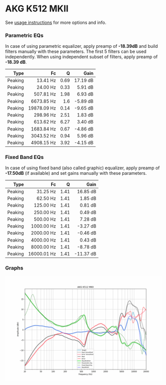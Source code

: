 # AKG K512 MKII
See [usage instructions](https://github.com/jaakkopasanen/AutoEq#usage) for more options and info.

### Parametric EQs
In case of using parametric equalizer, apply preamp of **-18.39dB** and build filters manually
with these parameters. The first 5 filters can be used independently.
When using independent subset of filters, apply preamp of **-18.39 dB**.

| Type    | Fc          |    Q | Gain     |
|--------:|------------:|-----:|---------:|
| Peaking | 13.41 Hz    | 0.69 | 17.19 dB |
| Peaking | 24.00 Hz    | 0.33 | 5.91 dB  |
| Peaking | 507.81 Hz   | 1.98 | 6.93 dB  |
| Peaking | 6673.85 Hz  | 1.6  | -5.89 dB |
| Peaking | 19878.09 Hz | 0.14 | -9.65 dB |
| Peaking | 298.96 Hz   | 2.51 | 1.83 dB  |
| Peaking | 613.62 Hz   | 6.27 | 3.40 dB  |
| Peaking | 1683.84 Hz  | 0.67 | -4.86 dB |
| Peaking | 3043.52 Hz  | 0.94 | 5.96 dB  |
| Peaking | 4908.15 Hz  | 3.92 | -4.15 dB |

### Fixed Band EQs
In case of using fixed band (also called graphic) equalizer, apply preamp of **-17.50dB**
(if available) and set gains manually with these parameters.

| Type    | Fc          |    Q | Gain      |
|--------:|------------:|-----:|----------:|
| Peaking | 31.25 Hz    | 1.41 | 16.85 dB  |
| Peaking | 62.50 Hz    | 1.41 | 1.85 dB   |
| Peaking | 125.00 Hz   | 1.41 | 0.81 dB   |
| Peaking | 250.00 Hz   | 1.41 | 0.49 dB   |
| Peaking | 500.00 Hz   | 1.41 | 7.28 dB   |
| Peaking | 1000.00 Hz  | 1.41 | -3.27 dB  |
| Peaking | 2000.00 Hz  | 1.41 | -0.46 dB  |
| Peaking | 4000.00 Hz  | 1.41 | 0.43 dB   |
| Peaking | 8000.00 Hz  | 1.41 | -8.78 dB  |
| Peaking | 16000.01 Hz | 1.41 | -11.37 dB |

### Graphs
![](./AKG%20K512%20MKII.png)